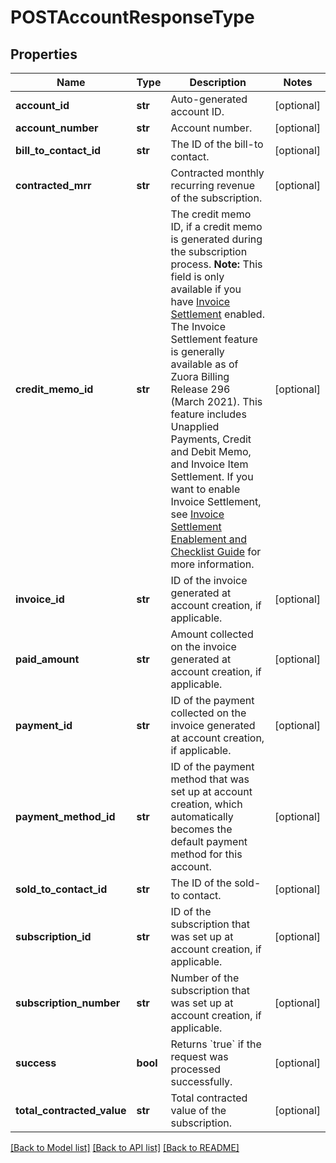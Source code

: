 # POSTAccountResponseType

## Properties
Name | Type | Description | Notes
------------ | ------------- | ------------- | -------------
**account_id** | **str** | Auto-generated account ID.  | [optional] 
**account_number** | **str** | Account number.  | [optional] 
**bill_to_contact_id** | **str** | The ID of the bill-to contact.  | [optional] 
**contracted_mrr** | **str** | Contracted monthly recurring revenue of the subscription.  | [optional] 
**credit_memo_id** | **str** | The credit memo ID, if a credit memo is generated during the subscription process.  **Note:** This field is only available if you have [Invoice Settlement](https://knowledgecenter.zuora.com/Billing/Billing_and_Payments/Invoice_Settlement) enabled. The Invoice Settlement feature is generally available as of Zuora Billing Release 296 (March 2021). This feature includes Unapplied Payments, Credit and Debit Memo, and Invoice Item Settlement. If you want to enable Invoice Settlement, see [Invoice Settlement Enablement and Checklist Guide](https://knowledgecenter.zuora.com/Billing/Billing_and_Payments/Invoice_Settlement/Invoice_Settlement_Migration_Checklist_and_Guide) for more information.  | [optional] 
**invoice_id** | **str** | ID of the invoice generated at account creation, if applicable.  | [optional] 
**paid_amount** | **str** | Amount collected on the invoice generated at account creation, if applicable.  | [optional] 
**payment_id** | **str** | ID of the payment collected on the invoice generated at account creation, if applicable.  | [optional] 
**payment_method_id** | **str** | ID of the payment method that was set up at account creation, which automatically becomes the default payment method for this account.  | [optional] 
**sold_to_contact_id** | **str** | The ID of the sold-to contact.  | [optional] 
**subscription_id** | **str** | ID of the subscription that was set up at account creation, if applicable.  | [optional] 
**subscription_number** | **str** | Number of the subscription that was set up at account creation, if applicable.  | [optional] 
**success** | **bool** | Returns &#x60;true&#x60; if the request was processed successfully.  | [optional] 
**total_contracted_value** | **str** | Total contracted value of the subscription.  | [optional] 

[[Back to Model list]](../README.md#documentation-for-models) [[Back to API list]](../README.md#documentation-for-api-endpoints) [[Back to README]](../README.md)


